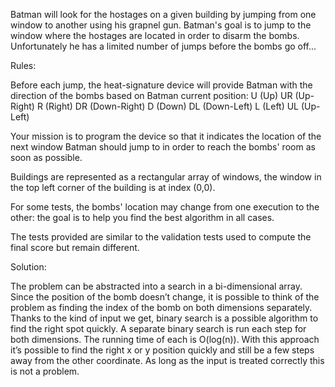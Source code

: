 Batman will look for the hostages on a given building by jumping from one window
to another using his grapnel gun. Batman's goal is to jump to the window where
the hostages are located in order to disarm the bombs. Unfortunately he has a
limited number of jumps before the bombs go off...

Rules:

Before each jump, the heat-signature device will provide Batman with the direction
of the bombs based on Batman current position: 
U (Up)
UR (Up-Right)
R (Right)
DR (Down-Right)
D (Down)
DL (Down-Left)
L (Left)
UL (Up-Left)

Your mission is to program the device so that it indicates the location of the next
window Batman should jump to in order to reach the bombs' room as soon as possible.

Buildings are represented as a rectangular array of windows, the window in the top
left corner of the building is at index (0,0).

For some tests, the bombs' location may change from one execution to the other: the
goal is to help you find the best algorithm in all cases.

The tests provided are similar to the validation tests used to compute the final
score but remain different.

Solution:

The problem can be abstracted into a search in a bi-dimensional array. Since the
position of the bomb doesn’t change, it is possible to think of the problem as
finding the index of the bomb on both dimensions separately.
	Thanks to the kind of input we get, binary search is a possible algorithm to
find the right spot quickly. A separate binary search is run each step for both
dimensions. The running time of each is O(log(n)).
	With this approach it’s possible to find the right x or y position quickly and
still be a few steps away from the other coordinate. As long as the input is
treated correctly this is not a problem.
